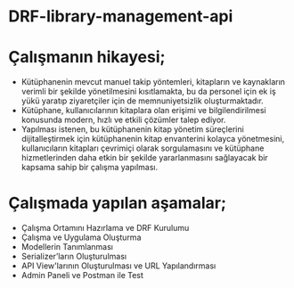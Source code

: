 # DRF-library-management-api

# Çalışmanın hikayesi;
 *  Kütüphanenin mevcut manuel takip yöntemleri, kitapların ve
kaynakların verimli bir şekilde yönetilmesini kısıtlamakta, bu da personel
için ek iş yükü yaratıp ziyaretçiler için de memnuniyetsizlik
oluşturmaktadır.
 * Kütüphane, kullanıcılarının kitaplara olan erişimi ve bilgilendirilmesi
konusunda modern, hızlı ve etkili çözümler talep ediyor.
 * Yapılması istenen, bu kütüphanenin kitap yönetim süreçlerini dijitalleştirmek için
kütüphanenin kitap envanterini kolayca yönetmesini, kullanıcıların kitapları çevrimiçi olarak
sorgulamasını ve kütüphane hizmetlerinden daha etkin bir şekilde
yararlanmasını sağlayacak bir kapsama sahip bir çalışma yapılması.

#  Çalışmada yapılan aşamalar;
 * Çalışma Ortamını Hazırlama ve DRF Kurulumu
 * Çalışma ve Uygulama Oluşturma
 * Modellerin Tanımlanması
 * Serializer’ların Oluşturulması
 * API View'larının Oluşturulması ve URL Yapılandırması
 * Admin Paneli ve Postman ile Test

